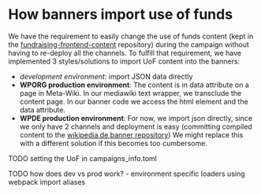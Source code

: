 # How banners import use of funds

We have the requirement to easily change the use of funds content (kept in the
[fundraising-frontend-content](https://github.com/wmde/fundraising-frontend-content) repository)
during the campaign without having to re-deploy all the channels.
To fulfill that requirement, we have implemented 3 styles/solutions to import UoF content into the banners:

- *development environment*: import JSON data directly
- **WPORG production environment**: The content is in data attribute on a page in Meta-Wiki. In our mediawiki text wrapper,
  we transclude the content page. In our banner code we access the html element and the data attribute.
- **WPDE production environment**: For now, we import json directly, since we only have 2 channels and deployment is easy
  (committing compiled content to the [wikipedia.de banner repository](https://github.com/wmde/wikipedia.de-banners)) 
  We might replace this with a different solution if this becomes too cumbersome.

TODO setting the UoF in campaigns_info.toml

TODO how does dev vs prod work?
    - environment specific loaders using webpack import aliases
